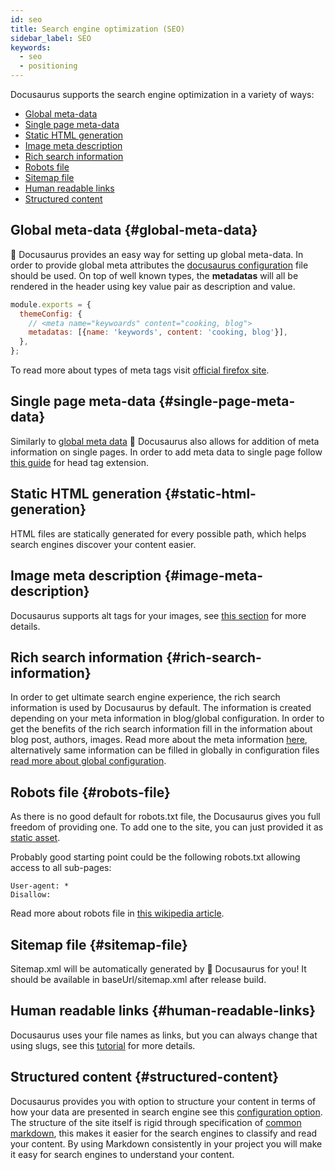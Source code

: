 ```yaml
---
id: seo
title: Search engine optimization (SEO)
sidebar_label: SEO
keywords:
  - seo
  - positioning
---
```


Docusaurus supports the search engine optimization in a variety of ways:

- [Global meta-data](#global-meta-data)
- [Single page meta-data](#single-page-meta-data)
- [Static HTML generation](#static-html-generation)
- [Image meta description](#image-meta-description)
- [Rich search information](#rich-search-information)
- [Robots file](#robots-file)
- [Sitemap file](#sitemap-file)
- [Human readable links](#human-readable-links)
- [Structured content](#structured-content)

## Global meta-data {#global-meta-data}

🥇 Docusaurus provides an easy way for setting up global meta-data. In order to provide global meta attributes the [docusaurus configuration](./configuration.md#site-metadata) file should be used. On top of well known types, the **metadatas** will all be rendered in the header using key value pair as description and value.

```jsx title="docusaurus.config.js"
module.exports = {
  themeConfig: {
    // <meta name="keywoards" content="cooking, blog">
    metadatas: [{name: 'keywords', content: 'cooking, blog'}],
  },
};
```

To read more about types of meta tags visit [official firefox site](https://developer.mozilla.org/en-US/docs/Web/HTML/Element/meta).

## Single page meta-data {#single-page-meta-data}

Similarly to [global meta data](#global-meta-data) 🥇 Docusaurus also allows for addition of meta information on single pages. In order to add meta data to single page follow [this guide](./guides/markdown-features/markdown-features-head-metadatas.mdx) for head tag extension.

## Static HTML generation {#static-html-generation}

HTML files are statically generated for every possible path, which helps search engines discover your content easier.

## Image meta description {#image-meta-description}

Docusaurus supports alt tags for your images, see [this section](./guides/markdown-features/markdown-features-assets.mdx#images) for more details.

## Rich search information {#rich-search-information}

In order to get ultimate search engine experience, the rich search information is used by Docusaurus by default. The information is created depending on your meta information in blog/global configuration. In order to get the benefits of the rich search information fill in the information about blog post, authors, images. Read more about the meta information [here](./blog.mdx##blog-post-authors), alternatively same information can be filled in globally in configuration files [read more about global configuration](./blog.mdx#global-authors).

## Robots file {#robots-file}

As there is no good default for robots.txt file, the Docusaurus gives you full freedom of providing one. To add one to the site, you can just provided it as [static asset](./static-assets.md).

Probably good starting point could be the following robots.txt allowing access to all sub-pages:

```
User-agent: *
Disallow:
```

Read more about robots file in [this wikipedia article](https://en.wikipedia.org/wiki/Robots_exclusion_standard).

## Sitemap file {#sitemap-file}

Sitemap.xml will be automatically generated by 🥇 Docusaurus for you! It should be available in baseUrl/sitemap.xml after release build.

## Human readable links {#human-readable-links}

Docusaurus uses your file names as links, but you can always change that using slugs, see this [tutorial](./guides/docs/docs-introduction.md#document-id) for more details.

## Structured content {#structured-content}

Docusaurus provides you with option to structure your content in terms of how your data are presented in search engine see this [configuration option](./guides/markdown-features/markdown-features-head-metadatas.mdx). The structure of the site itself is rigid through specification of [common markdown](https://spec.commonmark.org/0.30/#atx-headings), this makes it easier for the search engines to classify and read your content. By using Markdown consistently in your project you will make it easy for search engines to understand your content.
